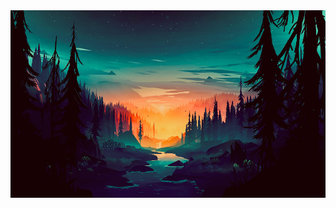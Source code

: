 <div align="center">
<img width="100%" height="300px" src= https://github.com/Thoomas806/Thoomas806/blob/main/imagens/4312822.jpg>
</div>

